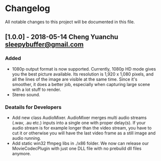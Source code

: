# Changelog
All notable changes to this project will be documented in this file.

## [1.0.0] - 2018-05-14 Cheng Yuanchu <sleepybuffer@gmail.com>

### Added
- 1080p output format is now supported. Currently, 1080p HD mode gives you the best picture available. Its resolution is 1,920 x 1,080 pixels, and all the lines of the image are visible at the same time. Since it's smoother, it does a better job, especially when capturing large scene with a lot stuff to render.
- Stereo sound.

### Deatails for Developers
- Add new class AudioMixer. AudioMixer merges multi audio streams (.wav, .au etc.) inputs into a single one with proper delay(s). If your audio stream is for example longer than the video stream, you have to cut it or otherwise you will have the last video frame as a still image and audio running. 
- Add static win32 ffmpeg libs in ./x86 folder. We now can release our MovieCodecPlugin with just one DLL file with no prebuild dll files anymore.
